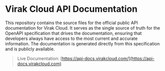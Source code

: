 # Virak Cloud API Documentation

This repository contains the source files for the official public API documentation for Virak Cloud. It serves as the single source of truth for the OpenAPI specification that drives the documentation, ensuring that developers always have access to the most current and accurate information. The documentation is generated directly from this specification and is publicly available.

> Live Documentation: [https://api-docs.virakcloud.com/](https://api-docs.virakcloud.com)